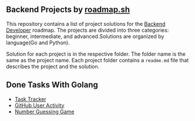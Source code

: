 ## Backend Projects by [roadmap.sh](https://roadmap.sh)

This repository contains a list of project solutions for the [Backend Developer](https://roadmap.sh/backend) roadmap. The projects are divided into three categories: beginner, intermediate, and advanced.Solutions are organized by language(Go and Python).

Solution for each project is in the respective folder. The folder name is the same as the project name. Each project folder contains a `readme.md` file that describes the project and the solution.

## Done Tasks With Golang
* [Task Tracker](https://roadmap.sh/projects/task-tracker)
* [GitHub User Activity](https://roadmap.sh/projects/github-user-activity)
* [Number Guessing Game](https://roadmap.sh/projects/number-guessing-game)